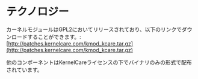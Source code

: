 # テクノロジー


カーネルモジュールはGPL2においてリリースされており、以下のリンクでダウンロードすることができます。: [http://patches.kernelcare.com/kmod_kcare.tar.gz](http://patches.kernelcare.com/kmod_kcare.tar.gz)

他のコンポーネントはKernelCareライセンスの下でバイナリのみの形式で配布されています。

